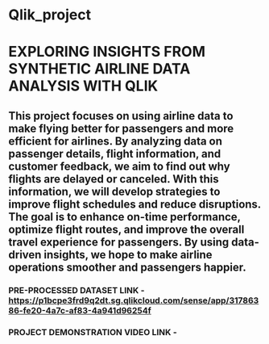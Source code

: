# Qlik_project
# EXPLORING INSIGHTS FROM SYNTHETIC AIRLINE DATA ANALYSIS WITH QLIK

## This project focuses on using airline data to make flying better for passengers and more efficient for airlines. By analyzing data on passenger details, flight information, and customer feedback, we aim to find out why flights are delayed or canceled. With this information, we will develop strategies to improve flight schedules and reduce disruptions. The goal is to enhance on-time performance, optimize flight routes, and improve the overall travel experience for passengers. By using data-driven insights, we hope to make airline operations smoother and passengers happier.

### PRE-PROCESSED DATASET LINK - https://p1bcpe3frd9q2dt.sg.qlikcloud.com/sense/app/31786386-fe20-4a7c-af83-4a941d96254f

### PROJECT DEMONSTRATION VIDEO LINK -
